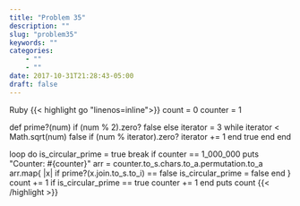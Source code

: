 ```yaml
---
title: "Problem 35"
description: ""
slug: "problem35"
keywords: ""
categories: 
    - ""
    - ""
date: 2017-10-31T21:28:43-05:00
draft: false
---
```

Ruby
{{< highlight go  "linenos=inline">}}
count = 0
counter = 1

def prime?(num)
  if (num % 2).zero?
    false
  else
    iterator = 3
    while iterator < Math.sqrt(num)
      false if (num % iterator).zero?
      iterator += 1
    end
    true
  end
end

loop do
  is_circular_prime = true
  break if counter == 1_000_000
  puts "Counter: #{counter}"
  arr = counter.to_s.chars.to_a.permutation.to_a
  arr.map{ |x|  if prime?(x.join.to_s.to_i) == false
           is_circular_prime = false
  end
  }
  count += 1 if is_circular_prime == true
  counter += 1
end
puts count
{{< /highlight >}}
